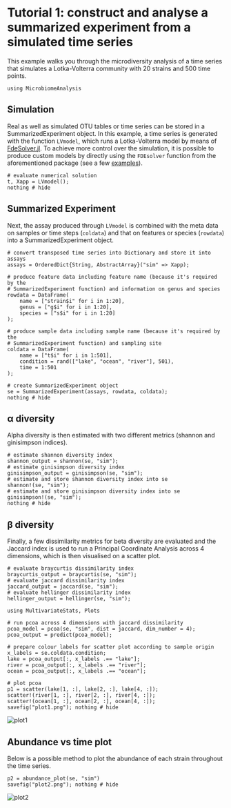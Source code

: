 # Tutorial 1: construct and analyse a summarized experiment from a simulated time series

This example walks you through the microdiversity analysis of a time series that simulates a Lotka-Volterra community with 20 strains and 500 time points.

```@setup se
using MicrobiomeAnalysis
```

## Simulation

Real as well as simulated OTU tables or time series can be stored in a SummarizedExperiment object. In this example, a time series is generated with the function `LVmodel`, which runs a Lotka-Volterra model by means of [FdeSolver.jl](https://github.com/JuliaTurkuDataScience/FdeSolver.jl). To achieve more control over the simulation, it is possible to produce custom models by directly using the `FDEsolver` function from the aforementioned package (see a few [examples](https://juliaturkudatascience.github.io/FdeSolver.jl/stable/examples/)).

```@example se
# evaluate numerical solution
t, Xapp = LVmodel();
nothing # hide
```

## Summarized Experiment

Next, the assay produced through `LVmodel` is combined with the meta data on samples or time steps (`coldata`) and that on features or species (`rowdata`) into a SummarizedExperiment object.

```@example se
# convert transposed time series into Dictionary and store it into assays
assays = OrderedDict{String, AbstractArray}("sim" => Xapp);

# produce feature data including feature name (because it's required by the
# SummarizedExperiment function) and information on genus and species
rowdata = DataFrame(
    name = ["strain$i" for i in 1:20],
    genus = ["g$i" for i in 1:20],
    species = ["s$i" for i in 1:20]
);

# produce sample data including sample name (because it's required by the
# SummarizedExperiment function) and sampling site
coldata = DataFrame(
    name = ["t$i" for i in 1:501],
    condition = rand(["lake", "ocean", "river"], 501),
    time = 1:501
);

# create SummarizedExperiment object
se = SummarizedExperiment(assays, rowdata, coldata);
nothing # hide
```

## α diversity

Alpha diversity is then estimated with two different metrics (shannon and ginisimpson indices).

```@example se
# estimate shannon diversity index
shannon_output = shannon(se, "sim");
# estimate ginisimpson diversity index
ginisimpson_output = ginisimpson(se, "sim");
# estimate and store shannon diversity index into se
shannon!(se, "sim");
# estimate and store ginisimpson diversity index into se
ginisimpson!(se, "sim");
nothing # hide
```

## β diversity

Finally, a few dissimilarity metrics for beta diversity are evaluated and the Jaccard index is used to run a Principal Coordinate Analysis across 4 dimensions, which is then visualised on a scatter plot.

```@example se
# evaluate braycurtis dissimilarity index
braycurtis_output = braycurtis(se, "sim");
# evaluate jaccard dissimilarity index
jaccard_output = jaccard(se, "sim");
# evaluate hellinger dissimilarity index
hellinger_output = hellinger(se, "sim");

using MultivariateStats, Plots

# run pcoa across 4 dimensions with jaccard dissimilarity
pcoa_model = pcoa(se, "sim", dist = jaccard, dim_number = 4);
pcoa_output = predict(pcoa_model);

# prepare colour labels for scatter plot according to sample origin
x_labels = se.coldata.condition;
lake = pcoa_output[:, x_labels .== "lake"];
river = pcoa_output[:, x_labels .== "river"];
ocean = pcoa_output[:, x_labels .== "ocean"];

# plot pcoa
p1 = scatter(lake[1, :], lake[2, :], lake[4, :]);
scatter!(river[1, :], river[2, :], river[4, :]);
scatter!(ocean[1, :], ocean[2, :], ocean[4, :]);
savefig("plot1.png"); nothing # hide
```

![plot1](plot1.png)

## Abundance vs time plot

Below is a possible method to plot the abundance of each strain throughout the time series.

```@example se
p2 = abundance_plot(se, "sim")
savefig("plot2.png"); nothing # hide
```

![plot2](plot2.png)
